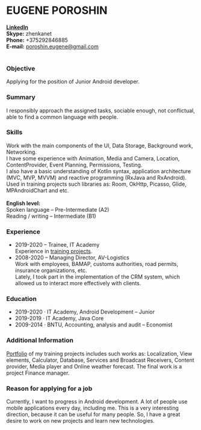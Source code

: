 # **EUGENE POROSHIN** <br />

[**LinkedIn**](https://linkedin.com/in/eugene-poroshin) <br />
**Skype:** zhenkanet <br />
**Phone:** +375292846885 <br />
**E-mail:** [poroshin.eugene@gmail.com](mailto:poroshin.eugene@gmail.com) <br />
<br />

###         Objective
Applying for the position of Junior Android developer.

###         Summary
I responsibly approach the assigned tasks, sociable enough, not conflictual, able to find a common language with people.

###         Skills
Work with the main components of the UI, Data Storage, Background work, Networking. <br />
I have some experience with Animation, Media and Camera, Location, ContentProvider, Event Planning, Permissions, Testing. <br />
I also have a basic understanding of Kotlin syntax, application architecture (MVC, MVP, MVVM) and reactive programming (RxJava and RxAndroid). <br />
Used in training projects such libraries as: Room, OkHttp, Picasso, Glide, MPAndroidChart and etc. <br />
 <br />
**English level:** <br />
Spoken language – Pre-Intermediate (A2) <br />
Reading / writing – Intermediate (B1)

###         Experience
- 2019-2020 – Trainee, IT Academy <br />
        Experience in [training projects](https://github.com/e-poroshin/android-course/tree/final_project). <br />
- 2008-2020 – Managing Director, AV-Logistics <br />
        Work with employees, BAMAP, customs authorities, road permits, insurance organizations, etc. <br />
        Lately, I took part in the implementation of the CRM system, which allowed us to interact more effectively with clients.

###         Education
- 2019-2020 · IT Academy, Android Development – Junior <br />
- 2019-2019 · IT Academy, Java Core <br />
- 2009-2014 · BNTU, Accounting, analysis and audit – Economist

###         Additional Information
[Portfolio](https://github.com/e-poroshin/android-course/tree/final_project) of my training projects includes such works as: Localization, View elements, Calculator, Database, Services and Broadcast Receivers, Content provider, Media player and Online weather forecast. The final work is a project Finance manager.

###         Reason for applying for a job
Currently, I want to progress in Android development. A lot of people use mobile applications every day, including me. This is a very interesting direction, because it can be useful for many people. So, I have a great desire to work on new projects and learn new technologies.

